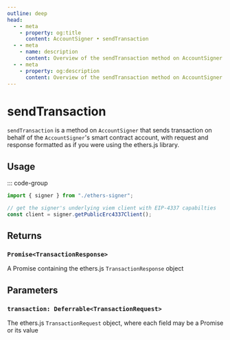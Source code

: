 ```yaml
---
outline: deep
head:
  - - meta
    - property: og:title
      content: AccountSigner • sendTransaction
  - - meta
    - name: description
      content: Overview of the sendTransaction method on AccountSigner in aa-ethers
  - - meta
    - property: og:description
      content: Overview of the sendTransaction method on AccountSigner in aa-ethers
---
```


# sendTransaction

`sendTransaction` is a method on `AccountSigner` that sends transaction on behalf of the `AccountSigner`'s smart contract account, with request and response formatted as if you were using the ethers.js library.

## Usage

::: code-group

```ts [example.ts]
import { signer } from "./ethers-signer";

// get the signer's underlying viem client with EIP-4337 capabilties
const client = signer.getPublicErc4337Client();
```

## Returns

### `Promise<TransactionResponse>`

A Promise containing the ethers.js `TransactionResponse` object

## Parameters

### `transaction: Deferrable<TransactionRequest>`

The ethers.js `TransactionRequest` object, where each field may be a Promise or its value
